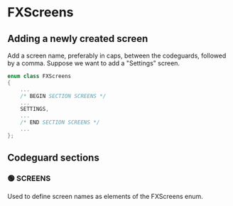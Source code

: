 # FXScreens

## Adding a newly created screen
Add a screen name, preferably in caps, between the codeguards, followed by a comma. Suppose we want to add a "Settings" screen.
```cpp
enum class FXScreens
{
    ...
    /* BEGIN SECTION SCREENS */
    ...
    SETTINGS,
    ...
    /* END SECTION SCREENS */
    ...
};
```

## Codeguard sections

### 🟢 SCREENS
Used to define screen names as elements of the FXScreens enum.